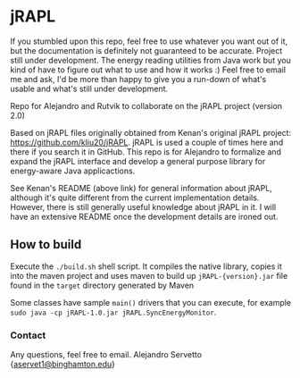 # jRAPL
If you stumbled upon this repo, feel free to use whatever you want out of it, but the documentation is definitely not guaranteed to be accurate. Project still 
under development. The energy reading utilities from Java work but you kind of have to figure out what to use and how it works :) Feel free to email me and ask,
I'd be more than happy to give you a run-down of what's usable and what's still under development.

Repo for Alejandro and Rutvik to collaborate on the jRAPL project (version 2.0)

Based on jRAPL files originally obtained from Kenan's original jRAPL project: https://github.com/kliu20/jRAPL. jRAPL is used a couple of times here and
there if you search it in GitHub. This repo is for Alejandro to formalize and expand the jRAPL interface and develop a general purpose
library for energy-aware Java applicactions.

See Kenan's README (above link) for general information about jRAPL, although it's quite different from the current implementation details. However, there
is still generally useful knowledge about jRAPL in it. I will have an extensive README once the development details are ironed out.

## How to build
Execute the `./build.sh` shell script. It compiles the native library, copies it into the maven project and uses maven to build up `jRAPL-{version}.jar` file
found in the `target` directory generated by Maven

Some classes have sample `main()` drivers that you can execute, for example `sudo java -cp jRAPL-1.0.jar jRAPL.SyncEnergyMonitor`.

### Contact
Any questions, feel free to email. Alejandro Servetto {aservet1@binghamton.edu}
